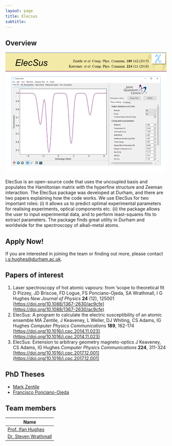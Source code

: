 ```yaml
---
layout: page
title: Elecsus
subtitle:
---
```

## Overview

![](elecsus/img/ElecSus2.png)

ElecSus is an open-source code that uses the uncoupled basis and populates the Hamiltonian matrix with the hyperfine structure and Zeeman interaction. The ElecSus package was developed at Durham, and there are two papers explaining how the code works. We use ElecSus for two important roles: (i) it allows us to predict optimal experimental parameters for realising experiments, optical components etc. (ii)  the package allows the user to input experimental data, and to perform least-squares fits to extract parameters. The package finds great utility in Durham and worldwide for the spectroscopy of alkali-metal atoms.

## Apply Now!

If you are interested in joining the team or finding out more, please contact i.g.hughes@durham.ac.uk.

## Papers of interest

1.	Laser spectroscopy of hot atomic vapours: from ’scope to theoretical fit
D Pizzey, JD Briscoe, FD Logue, FS Ponciano-Ojeda, SA Wrathmall, I G Hughes 	*New Journal of Physics* **24** (12), 125001
[https://doi.org/10.1088/1367-2630/ac9cfe](https://doi.org/10.1088/1367-2630/ac9cfe)
2.	ElecSus: A program to calculate the electric susceptibility of an atomic ensemble
MA Zentile, J Keaveney, L Weller, DJ Whiting, CS Adams, IG Hughes
*Computer Physics Communications* **189**, 162-174
[https://doi.org/10.1016/j.cpc.2014.11.023](https://doi.org/10.1016/j.cpc.2014.11.023)
3.	ElecSus: Extension to arbitrary geometry magneto-optics
J Keaveney, CS Adams, IG Hughes
*Computer Physics Communications* **224**, 311-324
[https://doi.org/10.1016/j.cpc.2017.12.001](https://doi.org/10.1016/j.cpc.2017.12.001)


## PhD Theses

* [Mark Zentile]( http://etheses.dur.ac.uk/11212/)
* [Francisco Ponciano-Ojeda](http://etheses.dur.ac.uk/14065/)

## Team members

|**Name**|
|--------|
|[Prof. Ifan Hughes](https://www.durham.ac.uk/staff/i-g-hughes/)|
|[Dr. Steven Wrathmall](https://www.durham.ac.uk/staff/s-a-wrathmall/)|

